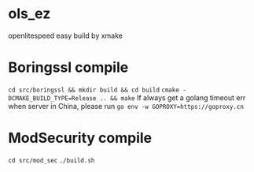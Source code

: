 # ols_ez
openlitespeed easy build by xmake

# Boringssl compile
`cd src/boringssl && mkdir build && cd build`
`cmake -DCMAKE_BUILD_TYPE=Release .. && make`
If always get a golang timeout err when server in China, please run `go env -w GOPROXY=https://goproxy.cn`

# ModSecurity compile
`cd src/mod_sec`
`./build.sh`